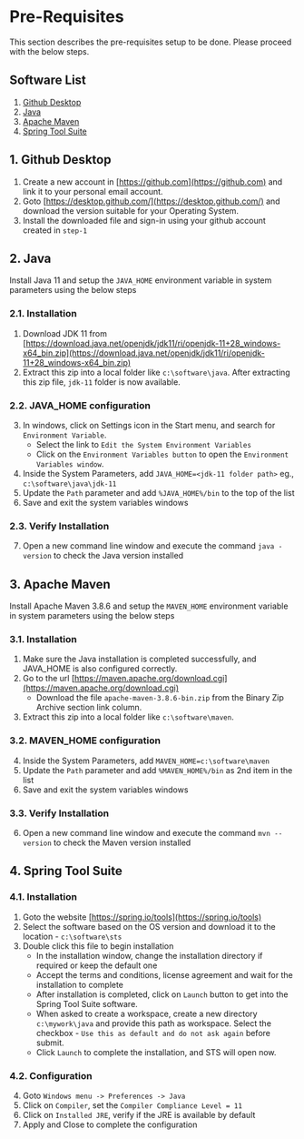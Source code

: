 # Pre-Requisites
This section describes the pre-requisites setup to be done.
Please proceed with the below steps.

## Software List
1. [Github Desktop](#1-github-desktop)
2. [Java](#2-java)
3. [Apache Maven](#3-apache-maven)
4. [Spring Tool Suite](#4-spring-tool-suite)


## 1. Github Desktop
1. Create a new account in [https://github.com](https://github.com) and link it to your personal email account.
2. Goto [https://desktop.github.com/](https://desktop.github.com/) and download the version suitable for your Operating System.
3. Install the downloaded file and sign-in using your github account created in `step-1`


## 2. Java
Install Java 11 and setup the `JAVA_HOME` environment variable in system parameters using the below steps

### 2.1. Installation
1. Download JDK 11 from [https://download.java.net/openjdk/jdk11/ri/openjdk-11+28_windows-x64_bin.zip](https://download.java.net/openjdk/jdk11/ri/openjdk-11+28_windows-x64_bin.zip)
2. Extract this zip into a local folder like `c:\software\java`. After extracting this zip file, `jdk-11` folder is now available.

### 2.2. JAVA_HOME configuration
3. In windows, click on Settings icon in the Start menu, and search for `Environment Variable`. 
   - Select the link to `Edit the System Environment Variables`
   - Click on the `Environment Variables button` to open the `Environment Variables window`.
4. Inside the System Parameters, add `JAVA_HOME=<jdk-11 folder path>` eg., `c:\software\java\jdk-11`
5. Update the `Path` parameter and add `%JAVA_HOME%/bin` to the top of the list
6. Save and exit the system variables windows

### 2.3. Verify Installation
7. Open a new command line window and execute the command `java -version` to check the Java version installed



## 3. Apache Maven
Install Apache Maven 3.8.6 and setup the `MAVEN_HOME` environment variable in system parameters using the below steps

### 3.1. Installation
1. Make sure the Java installation is completed successfully, and JAVA_HOME is also configured correctly.
2. Go to the url [https://maven.apache.org/download.cgi](https://maven.apache.org/download.cgi)
   - Download the file `apache-maven-3.8.6-bin.zip` from the Binary Zip Archive section link column.
3. Extract this zip into a local folder like `c:\software\maven`.

### 3.2. MAVEN_HOME configuration
4. Inside the System Parameters, add `MAVEN_HOME=c:\software\maven`
5. Update the `Path` parameter and add `%MAVEN_HOME%/bin` as 2nd item in the list
6. Save and exit the system variables windows

### 3.3. Verify Installation
6. Open a new command line window and execute the command `mvn --version` to check the Maven version installed



## 4. Spring Tool Suite
### 4.1. Installation
1. Goto the website [https://spring.io/tools](https://spring.io/tools)
2. Select the software based on the OS version and download it to the location - `c:\software\sts`
3. Double click this file to begin installation
   - In the installation window, change the installation directory if required or keep the default one
   - Accept the terms and conditions, license agreement and wait for the installation to complete
   - After installation is completed, click on `Launch` button to get into the Spring Tool Suite software.
   - When asked to create a workspace, create a new directory `c:\mywork\java` and provide this path as workspace. Select the checkbox - `Use this as default and do not ask again` before submit.
   - Click `Launch` to complete the installation, and STS will open now.

### 4.2. Configuration
4. Goto `Windows menu -> Preferences -> Java`
5. Click on `Compiler`, set the `Compiler Compliance Level = 11`
6. Click on `Installed JRE`, verify if the JRE is available by default
7. Apply and Close to complete the configuration





